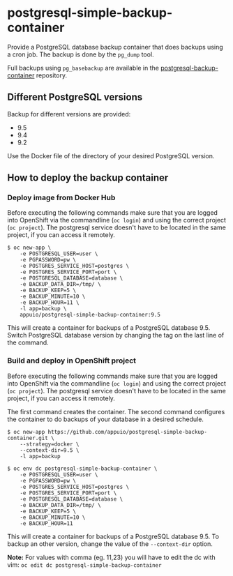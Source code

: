 # postgresql-simple-backup-container
Provide a PostgreSQL database backup container that does backups using a cron job. The backup is done by the `pg_dump` tool.

Full backups using `pg_basebackup` are available in the [postgresql-backup-container](https://github.com/appuio/postgresql-backup-container) repository.

## Different PostgreSQL versions
Backup for different versions are provided:
* 9.5
* 9.4
* 9.2

Use the Docker file of the directory of your desired PostgreSQL version.

## How to deploy the backup container

### Deploy image from Docker Hub
Before executing the following commands make sure that you are logged into OpenShift via the commandline (`oc login`) and using the correct project (`oc project`). The postgresql service doesn't have to be located in the same project, if you can access it remotely.

```
$ oc new-app \
    -e POSTGRESQL_USER=user \
    -e PGPASSWORD=pw \
    -e POSTGRES_SERVICE_HOST=postgres \
    -e POSTGRES_SERVICE_PORT=port \
    -e POSTGRESQL_DATABASE=database \
    -e BACKUP_DATA_DIR=/tmp/ \
    -e BACKUP_KEEP=5 \
    -e BACKUP_MINUTE=10 \
    -e BACKUP_HOUR=11 \
    -l app=backup \
    appuio/postgresql-simple-backup-container:9.5
```

This will create a container for backups of a PostgreSQL database 9.5. Switch PostgreSQL database version by changing the tag on the last line of the command.

### Build and deploy in OpenShift project
Before executing the following commands make sure that you are logged into OpenShift via the commandline (`oc login`) and using the correct project (`oc project`). The postgresql service doesn't have to be located in the same project, if you can access it remotely.

The first command creates the container. The second command configures the container to do backups of your database in a desired schedule.

```
$ oc new-app https://github.com/appuio/postgresql-simple-backup-container.git \
    --strategy=docker \
    --context-dir=9.5 \
    -l app=backup

$ oc env dc postgresql-simple-backup-container \
    -e POSTGRESQL_USER=user \
    -e PGPASSWORD=pw \
    -e POSTGRES_SERVICE_HOST=postgres \
    -e POSTGRES_SERVICE_PORT=port \
    -e POSTGRESQL_DATABASE=database \
    -e BACKUP_DATA_DIR=/tmp/ \
    -e BACKUP_KEEP=5 \
    -e BACKUP_MINUTE=10 \
    -e BACKUP_HOUR=11
```

This will create a container for backups of a PostgreSQL database 9.5. To backup an other version, change the value of the `--context-dir` option.

**Note:** For values with comma (eg. 11,23) you will have to edit the dc with vim: `oc edit dc postgresql-simple-backup-container`
